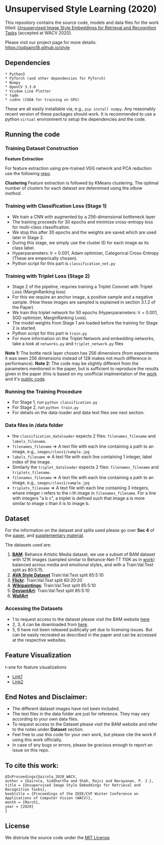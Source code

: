 # Unsupervised Style Learning (2020)

This repository contains the source code, models and data files for the work titled: [Unsupervised Image Style Embeddings for Retrieval and Recognition Tasks](https://openaccess.thecvf.com/content_WACV_2020/html/Gairola_Unsupervised_Image_Style_Embeddings_for_Retrieval_and_Recognition_Tasks_WACV_2020_paper.html) (accepted at WACV 2020).

Please visit our project page for more details: https://sidgairo18.github.io/style

## Dependencies

```
* Python3
* PyTorch (and other dependencies for PyTorch)
* Numpy
* OpenCV 3.3.0
* Visdom Line Plotter
* tqdm
* cudnn (CUDA for training on GPU)

```

These are all easily installable via, e.g., `pip install numpy`. Any reasonably recent version of these packages should work. It is recommended to use a python `virtual` environment to setup the dependencies and the code.


## Running the code

### Training Dataset Construction

**Feature Extraction**

For feature extraction using pre-trained VGG network and PCA reduction use the following [repo](https://github.com/sidgairo18/Retrieval-Using-LSH-and-KD-Tree-Plus-Feature-Visualization).

**Clustering**
Feature extraction is followed by KMeans clustering. The optimal number of clusters for each dataset are determined using the *elbow method*.

### Training with Classification Loss (Stage 1)

* We train a CNN with augmented by a 256-dimensional bottleneck layer
* The training proceeds for 30 epochs and minimize cross-entropy loss for multi-class classification.
* We stop this after 30 epochs and the weights are saved which are used later in Stage 2.
* During this stage, we simply use the cluster ID for each image as its class label.
* Hyperparameters: lr = 0.001, Adam optimizer, Categorical Cross-Entropy (These are emperically chosen).
* Python script for this part is `classification_net.py`

### Training with Triplet Loss (Stage 2)

* Stage 2 of the pipeline, requries training a Triplet Convnet with Triplet Loss (MarginRanking loss)
* For this we require an anchor image, a positive sample and a negative sample. (How these images are sampled is explained in section 3.1.2 of the Paper)
* We train this triplet network for 50 epochs (Hyperparameters: lr = 0.001, SGD optimizer, MarginRanking Loss).
* The model weights from Stage 1 are loaded before the training for Stage 2 is started.
* Python script for this part is `train.py`
* For more information on the Triplet Network and embedding networks, take a look at `networks.py` and `triplet_network.py` files

**Note 1:** The bottle neck layer chosen has 256 dimensions (from experiments it was seen 256 dimensions instead of 128 makes not much difference in performance).
**Note 2:** The code may be slightly different from the parameters mentioned in the paper, but is sufficient to reproduce the results given in the paper (this is based on my unofficial implmentation of the [work](https://www.cvssp.org/data/Flickr25K/index_files/iccv17.pdf) and it's [public code](https://github.com/sidgairo18/Sketching-with-Style-ICCV-2017-PyTorch-).

### Running the Training Procedure

* For Stage 1, run `python classification.py`
* For Stage 2, run `python train.py`
* For details on the data-loader and data text files see next section.

### Data files in /data folder

* the `classification_dataloader` expects 2 files: `filenames_filename` and `labels_filename`.
* `filenames_filename` => A text file with each line containing a path to an image, e.g., `images/class1/sample.jpg`
* `labels_filename` => A text file with each line containing 1 integer, label index of the image.
* Similarly the `triplet_dataloader` expects 2 files: `filenames_filename` and `triplets_filename`.
* `filenames_filename` => A text file with each line containing a path to an image, e.g., `images/class1/sample.jpg`
* `triplets_filename` => A text file with each line containing 3 integers, where integer i refers to the i-th image in `filenames_filename`. For a line with integers "a b c", a triplet is defined such that image a is more similar to image c than it is to image b.

## Dataset

For the information on the dataset and splits used please go over **Sec 4** of the [paper](https://openaccess.thecvf.com/content_WACV_2020/papers/Gairola_Unsupervised_Image_Style_Embeddings_for_Retrieval_and_Recognition_Tasks_WACV_2020_paper.pdf), and [supplementary material](https://sidgairo18.github.io/style_supp.pdf).

The datasets used are:

1. **[BAM](https://bam-dataset.org/)**: Behance Artistic Media dataset, we use a subset of BAM dataset with 121K images (sampled similar to Behance-Net-TT 110K as in [work](https://www.cvssp.org/data/Flickr25K/index_files/iccv17.pdf)) balanced across media and emotional styles, and with a Train:Val:Test split as 80:5:15.
2. **[AVA Style Dataset](http://vislab.berkeleyvision.org/datasets.html)** Train:Val:Test split 85:5:10
3. **[Flickr](http://vislab.berkeleyvision.org/datasets.html)**: Train:Val:Test split 60:20:20
4. **[Wikipaintings](http://vislab.berkeleyvision.org/datasets.html)**: Train:Val:Test split 85:5:10
5. **[DeviantArt](https://www.deviantart.com/)**: Train:Val:Test split 85:5:10
6. **[WallArt](https://www.juniqe.com/wall-art/prints)**

### Accessing the Datasets

* 1 to request access to the dataset please visit the BAM website [here](https://bam-dataset.org/)
* 2, 3, 4 can be downloaded from [here](https://github.com/sergeyk/vislab/tree/master/vislab).
* 5, 6 have not been released publically yet due to licensing issues. But can be easily recreated as described in the paper and can be accessed at the respective websites.

## Feature Visualization

t-sne for feature visualizations

* [Link1](https://github.com/sidgairo18/tsne-for-Feature-Visualizations)
* [Link2](https://github.com/sidgairo18/Retrieval-Using-LSH-and-KD-Tree-Plus-Feature-Visualization/tree/master/Feature-Visualizations)


## End Notes and Disclaimer:

* The different dataset images have not been included.
* The text files in the data folder are just for reference. They may vary according to your own data files.
* To request access to the Dataset please visit the BAM website and refer to the notes under **Dataset** section.
* Feel free to use this code for your own work, but please cite the work if using this work officially.
* In case of any bugs or errors, please be gracious enough to report an issue on this repo.

## To cite this work: 

```
@InProceedings{Gairola_2020_WACV,
author = {Gairola, Siddhartha and Shah, Rajvi and Narayanan, P. J.},
title = {Unsupervised Image Style Embeddings for Retrieval and Recognition Tasks},
booktitle = {Proceedings of the IEEE/CVF Winter Conference on Applications of Computer Vision (WACV)},
month = {March},
year = {2020}
}
```

## License

We distriute the source code under the [MIT License](https://opensource.org/licenses/mit-license.php).

